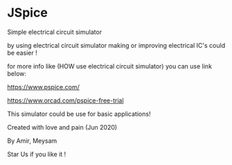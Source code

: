 # JSpice
Simple electrical circuit simulator

by using electrical circuit simulator making or improving electrical IC's could be easier !

for more info like (HOW use electrical circuit simulator) you can use link below:

https://www.pspice.com/

https://www.orcad.com/pspice-free-trial

This simulator could be use for basic applications!

Created with love and pain (Jun 2020)

By Amir, Meysam

Star Us if you like it !
